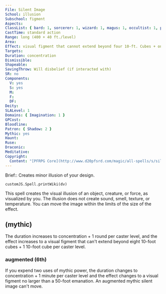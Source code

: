 ```yaml
---
File: Silent Image
School: illusion
Subschool: figment
Aspects: 
ClassList: { bard: 1, sorcerer: 1, wizard: 1, magus: 1, occultist: 1, psychic: 1, mesmerist: 1, medium: 1 }
CastTime: standard action
Range: long (400 + 40 ft./level)
Area: 
Effect: visual figment that cannot extend beyond four 10-ft. Cubes + one 10-ft. cube/level (S)
Targets: 
Duration: concentration
Dismissible: 
Shapeable: 
SavingThrow: Will disbelief (if interacted with)
SR: no
Components:
  V: yes
  S: yes
  M: 
  F: 
  DF: 
Deity: 
SLALevel: 1
Domains: { Imagination: 1 }
GPCost: 
Bloodline: 
Patron: { Shadow: 2 }
Mythic: yes
Haunt: 
Ruse: 
Draconic: 
Meditative: 
Copyright:
  Content: "[PFRPG Core](http://www.d20pfsrd.com/magic/all-spells/s/silent-image)"
---
```

Brief:: Creates minor illusion of your design.

```dataviewjs
customJS.Spell.printWiki(dv)
```

This spell creates the visual illusion of an object, creature, or force, as visualized by you. The illusion does not create sound, smell, texture, or temperature. You can move the image within the limits of the size of the effect.


## (mythic)

The duration increases to concentration + 1 round per caster level, and the effect increases to a visual figment that can't extend beyond eight 10-foot cubes + 1 10-foot cube per caster level.


### augmented (6th)

If you expend two uses of mythic power, the duration changes to concentration + 1 minute per caster level and the effect changes to a visual figment no larger than a 50-foot emanation. An augmented mythic silent image can't move.
